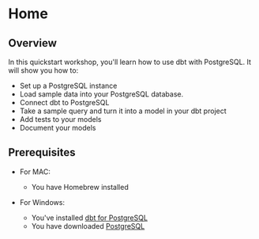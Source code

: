 # Home

## Overview

In this quickstart workshop, you'll learn how to use dbt with PostgreSQL. It will show you how to:

- Set up a PostgreSQL instance
- Load sample data into your PostgreSQL database.
- Connect dbt to PostgreSQL
- Take a sample query and turn it into a model in your dbt project
- Add tests to your models
- Document your models

## Prerequisites
- For MAC: 
    - You have Homebrew installed

- For Windows: 
    - You've installed [dbt for PostgreSQL](https://www.getdbt.com/signup/)
    - You have downloaded [PostgreSQL](https://www.postgresql.org/download/)